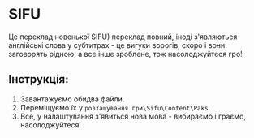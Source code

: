 # SIFU

Це переклад новенької SIFU) переклад повний, іноді з'являються англійські слова у субтитрах - це вигуки ворогів, скоро і вони заговорять рідною, а все інше зроблене, тож насолоджуйтеся гро!<br>

## Інструкція:<br>

1. Завантажуємо обидва файли.
2. Переміщуємо їх у `розташування гри\Sifu\Content\Paks`.
3. Все, у налаштування з'явиться нова мова - вибираємо і граємо, насолоджуйтеся.
